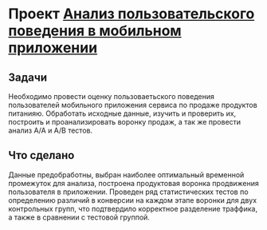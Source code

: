 # Проект <a href="https://nbviewer.jupyter.org/github/mogfl/Projects/blob/master/09.%20%D0%90%D0%BD%D0%B0%D0%BB%D0%B8%D0%B7%20%D0%BF%D0%BE%D0%BB%D1%8C%D0%B7%D0%BE%D0%B2%D0%B0%D1%82%D0%B5%D0%BB%D1%8C%D1%81%D0%BA%D0%BE%D0%B3%D0%BE%20%D0%BF%D0%BE%D0%B2%D0%B5%D0%B4%D0%B5%D0%BD%D0%B8%D1%8F%20%D0%B2%20%D0%BC%D0%BE%D0%B1%D0%B8%D0%BB%D1%8C%D0%BD%D0%BE%D0%BC%20%D0%BF%D1%80%D0%B8%D0%BB%D0%BE%D0%B6%D0%B5%D0%BD%D0%B8%D0%B8/%D0%90%D0%BD%D0%B0%D0%BB%D0%B8%D0%B7%20%D0%BF%D0%BE%D0%BB%D1%8C%D0%B7%D0%BE%D0%B2%D0%B0%D1%82%D0%B5%D0%BB%D1%8C%D1%81%D0%BA%D0%BE%D0%B3%D0%BE%20%D0%BF%D0%BE%D0%B2%D0%B5%D0%B4%D0%B5%D0%BD%D0%B8%D1%8F%20%D0%B2%20%D0%BC%D0%BE%D0%B1%D0%B8%D0%BB%D1%8C%D0%BD%D0%BE%D0%BC%20%D0%BF%D1%80%D0%B8%D0%BB%D0%BE%D0%B6%D0%B5%D0%BD%D0%B8%D0%B8.ipynb">Анализ пользовательского поведения в мобильном приложении</a>
 ## Задачи
Необходимо провести оценку пользоваетьского поведения пользователей мобильного приложения сервиса по продаже продуктов питанияю. Обработать исходные данные, изучить и проверить их, построить и проанализировать воронку продаж, а так же провести анализ А/А и А/B тестов.

 ## Что сделано
Данные предобработны, выбран наиболее оптимальный временной промежуток для анализа, построена продуктовая воронка продвижения пользователя в приложении. Проведен ряд статистических тестов по определению различий в конверсии на каждом этапе воронки для двух контрольных групп, что подтвердило корректное разделение траффика, а также в сравнении с тестовой группой.